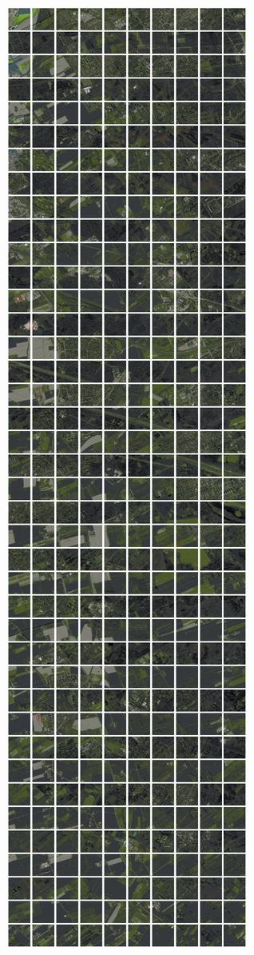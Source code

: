 <html>
<div>
<img src="https://github.com/HakkaTjakka/NL_TILE_MAP/blob/main/18/621/-1045/r.6210.-10450.png" height="44" width="44">
<img src="https://github.com/HakkaTjakka/NL_TILE_MAP/blob/main/18/621/-1045/r.6211.-10450.png" height="44" width="44">
<img src="https://github.com/HakkaTjakka/NL_TILE_MAP/blob/main/18/621/-1045/r.6212.-10450.png" height="44" width="44">
<img src="https://github.com/HakkaTjakka/NL_TILE_MAP/blob/main/18/621/-1045/r.6213.-10450.png" height="44" width="44">
<img src="https://github.com/HakkaTjakka/NL_TILE_MAP/blob/main/18/621/-1045/r.6214.-10450.png" height="44" width="44">
<img src="https://github.com/HakkaTjakka/NL_TILE_MAP/blob/main/18/621/-1045/r.6215.-10450.png" height="44" width="44">
<img src="https://github.com/HakkaTjakka/NL_TILE_MAP/blob/main/18/621/-1045/r.6216.-10450.png" height="44" width="44">
<img src="https://github.com/HakkaTjakka/NL_TILE_MAP/blob/main/18/621/-1045/r.6217.-10450.png" height="44" width="44">
<img src="https://github.com/HakkaTjakka/NL_TILE_MAP/blob/main/18/621/-1045/r.6218.-10450.png" height="44" width="44">
<img src="https://github.com/HakkaTjakka/NL_TILE_MAP/blob/main/18/621/-1045/r.6219.-10450.png" height="44" width="44">
<img src="https://github.com/HakkaTjakka/NL_TILE_MAP/blob/main/18/622/-1045/r.6220.-10450.png" height="44" width="44">
<img src="https://github.com/HakkaTjakka/NL_TILE_MAP/blob/main/18/622/-1045/r.6221.-10450.png" height="44" width="44">
<img src="https://github.com/HakkaTjakka/NL_TILE_MAP/blob/main/18/622/-1045/r.6222.-10450.png" height="44" width="44">
<img src="https://github.com/HakkaTjakka/NL_TILE_MAP/blob/main/18/622/-1045/r.6223.-10450.png" height="44" width="44">
<img src="https://github.com/HakkaTjakka/NL_TILE_MAP/blob/main/18/622/-1045/r.6224.-10450.png" height="44" width="44">
<img src="https://github.com/HakkaTjakka/NL_TILE_MAP/blob/main/18/622/-1045/r.6225.-10450.png" height="44" width="44">
<img src="https://github.com/HakkaTjakka/NL_TILE_MAP/blob/main/18/622/-1045/r.6226.-10450.png" height="44" width="44">
<img src="https://github.com/HakkaTjakka/NL_TILE_MAP/blob/main/18/622/-1045/r.6227.-10450.png" height="44" width="44">
<img src="https://github.com/HakkaTjakka/NL_TILE_MAP/blob/main/18/622/-1045/r.6228.-10450.png" height="44" width="44">
<img src="https://github.com/HakkaTjakka/NL_TILE_MAP/blob/main/18/622/-1045/r.6229.-10450.png" height="44" width="44">
<br>
<img src="https://github.com/HakkaTjakka/NL_TILE_MAP/blob/main/18/621/-1045/r.6210.-10449.png" height="44" width="44">
<img src="https://github.com/HakkaTjakka/NL_TILE_MAP/blob/main/18/621/-1045/r.6211.-10449.png" height="44" width="44">
<img src="https://github.com/HakkaTjakka/NL_TILE_MAP/blob/main/18/621/-1045/r.6212.-10449.png" height="44" width="44">
<img src="https://github.com/HakkaTjakka/NL_TILE_MAP/blob/main/18/621/-1045/r.6213.-10449.png" height="44" width="44">
<img src="https://github.com/HakkaTjakka/NL_TILE_MAP/blob/main/18/621/-1045/r.6214.-10449.png" height="44" width="44">
<img src="https://github.com/HakkaTjakka/NL_TILE_MAP/blob/main/18/621/-1045/r.6215.-10449.png" height="44" width="44">
<img src="https://github.com/HakkaTjakka/NL_TILE_MAP/blob/main/18/621/-1045/r.6216.-10449.png" height="44" width="44">
<img src="https://github.com/HakkaTjakka/NL_TILE_MAP/blob/main/18/621/-1045/r.6217.-10449.png" height="44" width="44">
<img src="https://github.com/HakkaTjakka/NL_TILE_MAP/blob/main/18/621/-1045/r.6218.-10449.png" height="44" width="44">
<img src="https://github.com/HakkaTjakka/NL_TILE_MAP/blob/main/18/621/-1045/r.6219.-10449.png" height="44" width="44">
<img src="https://github.com/HakkaTjakka/NL_TILE_MAP/blob/main/18/622/-1045/r.6220.-10449.png" height="44" width="44">
<img src="https://github.com/HakkaTjakka/NL_TILE_MAP/blob/main/18/622/-1045/r.6221.-10449.png" height="44" width="44">
<img src="https://github.com/HakkaTjakka/NL_TILE_MAP/blob/main/18/622/-1045/r.6222.-10449.png" height="44" width="44">
<img src="https://github.com/HakkaTjakka/NL_TILE_MAP/blob/main/18/622/-1045/r.6223.-10449.png" height="44" width="44">
<img src="https://github.com/HakkaTjakka/NL_TILE_MAP/blob/main/18/622/-1045/r.6224.-10449.png" height="44" width="44">
<img src="https://github.com/HakkaTjakka/NL_TILE_MAP/blob/main/18/622/-1045/r.6225.-10449.png" height="44" width="44">
<img src="https://github.com/HakkaTjakka/NL_TILE_MAP/blob/main/18/622/-1045/r.6226.-10449.png" height="44" width="44">
<img src="https://github.com/HakkaTjakka/NL_TILE_MAP/blob/main/18/622/-1045/r.6227.-10449.png" height="44" width="44">
<img src="https://github.com/HakkaTjakka/NL_TILE_MAP/blob/main/18/622/-1045/r.6228.-10449.png" height="44" width="44">
<img src="https://github.com/HakkaTjakka/NL_TILE_MAP/blob/main/18/622/-1045/r.6229.-10449.png" height="44" width="44">
<br>
<img src="https://github.com/HakkaTjakka/NL_TILE_MAP/blob/main/18/621/-1045/r.6210.-10448.png" height="44" width="44">
<img src="https://github.com/HakkaTjakka/NL_TILE_MAP/blob/main/18/621/-1045/r.6211.-10448.png" height="44" width="44">
<img src="https://github.com/HakkaTjakka/NL_TILE_MAP/blob/main/18/621/-1045/r.6212.-10448.png" height="44" width="44">
<img src="https://github.com/HakkaTjakka/NL_TILE_MAP/blob/main/18/621/-1045/r.6213.-10448.png" height="44" width="44">
<img src="https://github.com/HakkaTjakka/NL_TILE_MAP/blob/main/18/621/-1045/r.6214.-10448.png" height="44" width="44">
<img src="https://github.com/HakkaTjakka/NL_TILE_MAP/blob/main/18/621/-1045/r.6215.-10448.png" height="44" width="44">
<img src="https://github.com/HakkaTjakka/NL_TILE_MAP/blob/main/18/621/-1045/r.6216.-10448.png" height="44" width="44">
<img src="https://github.com/HakkaTjakka/NL_TILE_MAP/blob/main/18/621/-1045/r.6217.-10448.png" height="44" width="44">
<img src="https://github.com/HakkaTjakka/NL_TILE_MAP/blob/main/18/621/-1045/r.6218.-10448.png" height="44" width="44">
<img src="https://github.com/HakkaTjakka/NL_TILE_MAP/blob/main/18/621/-1045/r.6219.-10448.png" height="44" width="44">
<img src="https://github.com/HakkaTjakka/NL_TILE_MAP/blob/main/18/622/-1045/r.6220.-10448.png" height="44" width="44">
<img src="https://github.com/HakkaTjakka/NL_TILE_MAP/blob/main/18/622/-1045/r.6221.-10448.png" height="44" width="44">
<img src="https://github.com/HakkaTjakka/NL_TILE_MAP/blob/main/18/622/-1045/r.6222.-10448.png" height="44" width="44">
<img src="https://github.com/HakkaTjakka/NL_TILE_MAP/blob/main/18/622/-1045/r.6223.-10448.png" height="44" width="44">
<img src="https://github.com/HakkaTjakka/NL_TILE_MAP/blob/main/18/622/-1045/r.6224.-10448.png" height="44" width="44">
<img src="https://github.com/HakkaTjakka/NL_TILE_MAP/blob/main/18/622/-1045/r.6225.-10448.png" height="44" width="44">
<img src="https://github.com/HakkaTjakka/NL_TILE_MAP/blob/main/18/622/-1045/r.6226.-10448.png" height="44" width="44">
<img src="https://github.com/HakkaTjakka/NL_TILE_MAP/blob/main/18/622/-1045/r.6227.-10448.png" height="44" width="44">
<img src="https://github.com/HakkaTjakka/NL_TILE_MAP/blob/main/18/622/-1045/r.6228.-10448.png" height="44" width="44">
<img src="https://github.com/HakkaTjakka/NL_TILE_MAP/blob/main/18/622/-1045/r.6229.-10448.png" height="44" width="44">
<br>
<img src="https://github.com/HakkaTjakka/NL_TILE_MAP/blob/main/18/621/-1045/r.6210.-10447.png" height="44" width="44">
<img src="https://github.com/HakkaTjakka/NL_TILE_MAP/blob/main/18/621/-1045/r.6211.-10447.png" height="44" width="44">
<img src="https://github.com/HakkaTjakka/NL_TILE_MAP/blob/main/18/621/-1045/r.6212.-10447.png" height="44" width="44">
<img src="https://github.com/HakkaTjakka/NL_TILE_MAP/blob/main/18/621/-1045/r.6213.-10447.png" height="44" width="44">
<img src="https://github.com/HakkaTjakka/NL_TILE_MAP/blob/main/18/621/-1045/r.6214.-10447.png" height="44" width="44">
<img src="https://github.com/HakkaTjakka/NL_TILE_MAP/blob/main/18/621/-1045/r.6215.-10447.png" height="44" width="44">
<img src="https://github.com/HakkaTjakka/NL_TILE_MAP/blob/main/18/621/-1045/r.6216.-10447.png" height="44" width="44">
<img src="https://github.com/HakkaTjakka/NL_TILE_MAP/blob/main/18/621/-1045/r.6217.-10447.png" height="44" width="44">
<img src="https://github.com/HakkaTjakka/NL_TILE_MAP/blob/main/18/621/-1045/r.6218.-10447.png" height="44" width="44">
<img src="https://github.com/HakkaTjakka/NL_TILE_MAP/blob/main/18/621/-1045/r.6219.-10447.png" height="44" width="44">
<img src="https://github.com/HakkaTjakka/NL_TILE_MAP/blob/main/18/622/-1045/r.6220.-10447.png" height="44" width="44">
<img src="https://github.com/HakkaTjakka/NL_TILE_MAP/blob/main/18/622/-1045/r.6221.-10447.png" height="44" width="44">
<img src="https://github.com/HakkaTjakka/NL_TILE_MAP/blob/main/18/622/-1045/r.6222.-10447.png" height="44" width="44">
<img src="https://github.com/HakkaTjakka/NL_TILE_MAP/blob/main/18/622/-1045/r.6223.-10447.png" height="44" width="44">
<img src="https://github.com/HakkaTjakka/NL_TILE_MAP/blob/main/18/622/-1045/r.6224.-10447.png" height="44" width="44">
<img src="https://github.com/HakkaTjakka/NL_TILE_MAP/blob/main/18/622/-1045/r.6225.-10447.png" height="44" width="44">
<img src="https://github.com/HakkaTjakka/NL_TILE_MAP/blob/main/18/622/-1045/r.6226.-10447.png" height="44" width="44">
<img src="https://github.com/HakkaTjakka/NL_TILE_MAP/blob/main/18/622/-1045/r.6227.-10447.png" height="44" width="44">
<img src="https://github.com/HakkaTjakka/NL_TILE_MAP/blob/main/18/622/-1045/r.6228.-10447.png" height="44" width="44">
<img src="https://github.com/HakkaTjakka/NL_TILE_MAP/blob/main/18/622/-1045/r.6229.-10447.png" height="44" width="44">
<br>
<img src="https://github.com/HakkaTjakka/NL_TILE_MAP/blob/main/18/621/-1045/r.6210.-10446.png" height="44" width="44">
<img src="https://github.com/HakkaTjakka/NL_TILE_MAP/blob/main/18/621/-1045/r.6211.-10446.png" height="44" width="44">
<img src="https://github.com/HakkaTjakka/NL_TILE_MAP/blob/main/18/621/-1045/r.6212.-10446.png" height="44" width="44">
<img src="https://github.com/HakkaTjakka/NL_TILE_MAP/blob/main/18/621/-1045/r.6213.-10446.png" height="44" width="44">
<img src="https://github.com/HakkaTjakka/NL_TILE_MAP/blob/main/18/621/-1045/r.6214.-10446.png" height="44" width="44">
<img src="https://github.com/HakkaTjakka/NL_TILE_MAP/blob/main/18/621/-1045/r.6215.-10446.png" height="44" width="44">
<img src="https://github.com/HakkaTjakka/NL_TILE_MAP/blob/main/18/621/-1045/r.6216.-10446.png" height="44" width="44">
<img src="https://github.com/HakkaTjakka/NL_TILE_MAP/blob/main/18/621/-1045/r.6217.-10446.png" height="44" width="44">
<img src="https://github.com/HakkaTjakka/NL_TILE_MAP/blob/main/18/621/-1045/r.6218.-10446.png" height="44" width="44">
<img src="https://github.com/HakkaTjakka/NL_TILE_MAP/blob/main/18/621/-1045/r.6219.-10446.png" height="44" width="44">
<img src="https://github.com/HakkaTjakka/NL_TILE_MAP/blob/main/18/622/-1045/r.6220.-10446.png" height="44" width="44">
<img src="https://github.com/HakkaTjakka/NL_TILE_MAP/blob/main/18/622/-1045/r.6221.-10446.png" height="44" width="44">
<img src="https://github.com/HakkaTjakka/NL_TILE_MAP/blob/main/18/622/-1045/r.6222.-10446.png" height="44" width="44">
<img src="https://github.com/HakkaTjakka/NL_TILE_MAP/blob/main/18/622/-1045/r.6223.-10446.png" height="44" width="44">
<img src="https://github.com/HakkaTjakka/NL_TILE_MAP/blob/main/18/622/-1045/r.6224.-10446.png" height="44" width="44">
<img src="https://github.com/HakkaTjakka/NL_TILE_MAP/blob/main/18/622/-1045/r.6225.-10446.png" height="44" width="44">
<img src="https://github.com/HakkaTjakka/NL_TILE_MAP/blob/main/18/622/-1045/r.6226.-10446.png" height="44" width="44">
<img src="https://github.com/HakkaTjakka/NL_TILE_MAP/blob/main/18/622/-1045/r.6227.-10446.png" height="44" width="44">
<img src="https://github.com/HakkaTjakka/NL_TILE_MAP/blob/main/18/622/-1045/r.6228.-10446.png" height="44" width="44">
<img src="https://github.com/HakkaTjakka/NL_TILE_MAP/blob/main/18/622/-1045/r.6229.-10446.png" height="44" width="44">
<br>
<img src="https://github.com/HakkaTjakka/NL_TILE_MAP/blob/main/18/621/-1045/r.6210.-10445.png" height="44" width="44">
<img src="https://github.com/HakkaTjakka/NL_TILE_MAP/blob/main/18/621/-1045/r.6211.-10445.png" height="44" width="44">
<img src="https://github.com/HakkaTjakka/NL_TILE_MAP/blob/main/18/621/-1045/r.6212.-10445.png" height="44" width="44">
<img src="https://github.com/HakkaTjakka/NL_TILE_MAP/blob/main/18/621/-1045/r.6213.-10445.png" height="44" width="44">
<img src="https://github.com/HakkaTjakka/NL_TILE_MAP/blob/main/18/621/-1045/r.6214.-10445.png" height="44" width="44">
<img src="https://github.com/HakkaTjakka/NL_TILE_MAP/blob/main/18/621/-1045/r.6215.-10445.png" height="44" width="44">
<img src="https://github.com/HakkaTjakka/NL_TILE_MAP/blob/main/18/621/-1045/r.6216.-10445.png" height="44" width="44">
<img src="https://github.com/HakkaTjakka/NL_TILE_MAP/blob/main/18/621/-1045/r.6217.-10445.png" height="44" width="44">
<img src="https://github.com/HakkaTjakka/NL_TILE_MAP/blob/main/18/621/-1045/r.6218.-10445.png" height="44" width="44">
<img src="https://github.com/HakkaTjakka/NL_TILE_MAP/blob/main/18/621/-1045/r.6219.-10445.png" height="44" width="44">
<img src="https://github.com/HakkaTjakka/NL_TILE_MAP/blob/main/18/622/-1045/r.6220.-10445.png" height="44" width="44">
<img src="https://github.com/HakkaTjakka/NL_TILE_MAP/blob/main/18/622/-1045/r.6221.-10445.png" height="44" width="44">
<img src="https://github.com/HakkaTjakka/NL_TILE_MAP/blob/main/18/622/-1045/r.6222.-10445.png" height="44" width="44">
<img src="https://github.com/HakkaTjakka/NL_TILE_MAP/blob/main/18/622/-1045/r.6223.-10445.png" height="44" width="44">
<img src="https://github.com/HakkaTjakka/NL_TILE_MAP/blob/main/18/622/-1045/r.6224.-10445.png" height="44" width="44">
<img src="https://github.com/HakkaTjakka/NL_TILE_MAP/blob/main/18/622/-1045/r.6225.-10445.png" height="44" width="44">
<img src="https://github.com/HakkaTjakka/NL_TILE_MAP/blob/main/18/622/-1045/r.6226.-10445.png" height="44" width="44">
<img src="https://github.com/HakkaTjakka/NL_TILE_MAP/blob/main/18/622/-1045/r.6227.-10445.png" height="44" width="44">
<img src="https://github.com/HakkaTjakka/NL_TILE_MAP/blob/main/18/622/-1045/r.6228.-10445.png" height="44" width="44">
<img src="https://github.com/HakkaTjakka/NL_TILE_MAP/blob/main/18/622/-1045/r.6229.-10445.png" height="44" width="44">
<br>
<img src="https://github.com/HakkaTjakka/NL_TILE_MAP/blob/main/18/621/-1045/r.6210.-10444.png" height="44" width="44">
<img src="https://github.com/HakkaTjakka/NL_TILE_MAP/blob/main/18/621/-1045/r.6211.-10444.png" height="44" width="44">
<img src="https://github.com/HakkaTjakka/NL_TILE_MAP/blob/main/18/621/-1045/r.6212.-10444.png" height="44" width="44">
<img src="https://github.com/HakkaTjakka/NL_TILE_MAP/blob/main/18/621/-1045/r.6213.-10444.png" height="44" width="44">
<img src="https://github.com/HakkaTjakka/NL_TILE_MAP/blob/main/18/621/-1045/r.6214.-10444.png" height="44" width="44">
<img src="https://github.com/HakkaTjakka/NL_TILE_MAP/blob/main/18/621/-1045/r.6215.-10444.png" height="44" width="44">
<img src="https://github.com/HakkaTjakka/NL_TILE_MAP/blob/main/18/621/-1045/r.6216.-10444.png" height="44" width="44">
<img src="https://github.com/HakkaTjakka/NL_TILE_MAP/blob/main/18/621/-1045/r.6217.-10444.png" height="44" width="44">
<img src="https://github.com/HakkaTjakka/NL_TILE_MAP/blob/main/18/621/-1045/r.6218.-10444.png" height="44" width="44">
<img src="https://github.com/HakkaTjakka/NL_TILE_MAP/blob/main/18/621/-1045/r.6219.-10444.png" height="44" width="44">
<img src="https://github.com/HakkaTjakka/NL_TILE_MAP/blob/main/18/622/-1045/r.6220.-10444.png" height="44" width="44">
<img src="https://github.com/HakkaTjakka/NL_TILE_MAP/blob/main/18/622/-1045/r.6221.-10444.png" height="44" width="44">
<img src="https://github.com/HakkaTjakka/NL_TILE_MAP/blob/main/18/622/-1045/r.6222.-10444.png" height="44" width="44">
<img src="https://github.com/HakkaTjakka/NL_TILE_MAP/blob/main/18/622/-1045/r.6223.-10444.png" height="44" width="44">
<img src="https://github.com/HakkaTjakka/NL_TILE_MAP/blob/main/18/622/-1045/r.6224.-10444.png" height="44" width="44">
<img src="https://github.com/HakkaTjakka/NL_TILE_MAP/blob/main/18/622/-1045/r.6225.-10444.png" height="44" width="44">
<img src="https://github.com/HakkaTjakka/NL_TILE_MAP/blob/main/18/622/-1045/r.6226.-10444.png" height="44" width="44">
<img src="https://github.com/HakkaTjakka/NL_TILE_MAP/blob/main/18/622/-1045/r.6227.-10444.png" height="44" width="44">
<img src="https://github.com/HakkaTjakka/NL_TILE_MAP/blob/main/18/622/-1045/r.6228.-10444.png" height="44" width="44">
<img src="https://github.com/HakkaTjakka/NL_TILE_MAP/blob/main/18/622/-1045/r.6229.-10444.png" height="44" width="44">
<br>
<img src="https://github.com/HakkaTjakka/NL_TILE_MAP/blob/main/18/621/-1045/r.6210.-10443.png" height="44" width="44">
<img src="https://github.com/HakkaTjakka/NL_TILE_MAP/blob/main/18/621/-1045/r.6211.-10443.png" height="44" width="44">
<img src="https://github.com/HakkaTjakka/NL_TILE_MAP/blob/main/18/621/-1045/r.6212.-10443.png" height="44" width="44">
<img src="https://github.com/HakkaTjakka/NL_TILE_MAP/blob/main/18/621/-1045/r.6213.-10443.png" height="44" width="44">
<img src="https://github.com/HakkaTjakka/NL_TILE_MAP/blob/main/18/621/-1045/r.6214.-10443.png" height="44" width="44">
<img src="https://github.com/HakkaTjakka/NL_TILE_MAP/blob/main/18/621/-1045/r.6215.-10443.png" height="44" width="44">
<img src="https://github.com/HakkaTjakka/NL_TILE_MAP/blob/main/18/621/-1045/r.6216.-10443.png" height="44" width="44">
<img src="https://github.com/HakkaTjakka/NL_TILE_MAP/blob/main/18/621/-1045/r.6217.-10443.png" height="44" width="44">
<img src="https://github.com/HakkaTjakka/NL_TILE_MAP/blob/main/18/621/-1045/r.6218.-10443.png" height="44" width="44">
<img src="https://github.com/HakkaTjakka/NL_TILE_MAP/blob/main/18/621/-1045/r.6219.-10443.png" height="44" width="44">
<img src="https://github.com/HakkaTjakka/NL_TILE_MAP/blob/main/18/622/-1045/r.6220.-10443.png" height="44" width="44">
<img src="https://github.com/HakkaTjakka/NL_TILE_MAP/blob/main/18/622/-1045/r.6221.-10443.png" height="44" width="44">
<img src="https://github.com/HakkaTjakka/NL_TILE_MAP/blob/main/18/622/-1045/r.6222.-10443.png" height="44" width="44">
<img src="https://github.com/HakkaTjakka/NL_TILE_MAP/blob/main/18/622/-1045/r.6223.-10443.png" height="44" width="44">
<img src="https://github.com/HakkaTjakka/NL_TILE_MAP/blob/main/18/622/-1045/r.6224.-10443.png" height="44" width="44">
<img src="https://github.com/HakkaTjakka/NL_TILE_MAP/blob/main/18/622/-1045/r.6225.-10443.png" height="44" width="44">
<img src="https://github.com/HakkaTjakka/NL_TILE_MAP/blob/main/18/622/-1045/r.6226.-10443.png" height="44" width="44">
<img src="https://github.com/HakkaTjakka/NL_TILE_MAP/blob/main/18/622/-1045/r.6227.-10443.png" height="44" width="44">
<img src="https://github.com/HakkaTjakka/NL_TILE_MAP/blob/main/18/622/-1045/r.6228.-10443.png" height="44" width="44">
<img src="https://github.com/HakkaTjakka/NL_TILE_MAP/blob/main/18/622/-1045/r.6229.-10443.png" height="44" width="44">
<br>
<img src="https://github.com/HakkaTjakka/NL_TILE_MAP/blob/main/18/621/-1045/r.6210.-10442.png" height="44" width="44">
<img src="https://github.com/HakkaTjakka/NL_TILE_MAP/blob/main/18/621/-1045/r.6211.-10442.png" height="44" width="44">
<img src="https://github.com/HakkaTjakka/NL_TILE_MAP/blob/main/18/621/-1045/r.6212.-10442.png" height="44" width="44">
<img src="https://github.com/HakkaTjakka/NL_TILE_MAP/blob/main/18/621/-1045/r.6213.-10442.png" height="44" width="44">
<img src="https://github.com/HakkaTjakka/NL_TILE_MAP/blob/main/18/621/-1045/r.6214.-10442.png" height="44" width="44">
<img src="https://github.com/HakkaTjakka/NL_TILE_MAP/blob/main/18/621/-1045/r.6215.-10442.png" height="44" width="44">
<img src="https://github.com/HakkaTjakka/NL_TILE_MAP/blob/main/18/621/-1045/r.6216.-10442.png" height="44" width="44">
<img src="https://github.com/HakkaTjakka/NL_TILE_MAP/blob/main/18/621/-1045/r.6217.-10442.png" height="44" width="44">
<img src="https://github.com/HakkaTjakka/NL_TILE_MAP/blob/main/18/621/-1045/r.6218.-10442.png" height="44" width="44">
<img src="https://github.com/HakkaTjakka/NL_TILE_MAP/blob/main/18/621/-1045/r.6219.-10442.png" height="44" width="44">
<img src="https://github.com/HakkaTjakka/NL_TILE_MAP/blob/main/18/622/-1045/r.6220.-10442.png" height="44" width="44">
<img src="https://github.com/HakkaTjakka/NL_TILE_MAP/blob/main/18/622/-1045/r.6221.-10442.png" height="44" width="44">
<img src="https://github.com/HakkaTjakka/NL_TILE_MAP/blob/main/18/622/-1045/r.6222.-10442.png" height="44" width="44">
<img src="https://github.com/HakkaTjakka/NL_TILE_MAP/blob/main/18/622/-1045/r.6223.-10442.png" height="44" width="44">
<img src="https://github.com/HakkaTjakka/NL_TILE_MAP/blob/main/18/622/-1045/r.6224.-10442.png" height="44" width="44">
<img src="https://github.com/HakkaTjakka/NL_TILE_MAP/blob/main/18/622/-1045/r.6225.-10442.png" height="44" width="44">
<img src="https://github.com/HakkaTjakka/NL_TILE_MAP/blob/main/18/622/-1045/r.6226.-10442.png" height="44" width="44">
<img src="https://github.com/HakkaTjakka/NL_TILE_MAP/blob/main/18/622/-1045/r.6227.-10442.png" height="44" width="44">
<img src="https://github.com/HakkaTjakka/NL_TILE_MAP/blob/main/18/622/-1045/r.6228.-10442.png" height="44" width="44">
<img src="https://github.com/HakkaTjakka/NL_TILE_MAP/blob/main/18/622/-1045/r.6229.-10442.png" height="44" width="44">
<br>
<img src="https://github.com/HakkaTjakka/NL_TILE_MAP/blob/main/18/621/-1045/r.6210.-10441.png" height="44" width="44">
<img src="https://github.com/HakkaTjakka/NL_TILE_MAP/blob/main/18/621/-1045/r.6211.-10441.png" height="44" width="44">
<img src="https://github.com/HakkaTjakka/NL_TILE_MAP/blob/main/18/621/-1045/r.6212.-10441.png" height="44" width="44">
<img src="https://github.com/HakkaTjakka/NL_TILE_MAP/blob/main/18/621/-1045/r.6213.-10441.png" height="44" width="44">
<img src="https://github.com/HakkaTjakka/NL_TILE_MAP/blob/main/18/621/-1045/r.6214.-10441.png" height="44" width="44">
<img src="https://github.com/HakkaTjakka/NL_TILE_MAP/blob/main/18/621/-1045/r.6215.-10441.png" height="44" width="44">
<img src="https://github.com/HakkaTjakka/NL_TILE_MAP/blob/main/18/621/-1045/r.6216.-10441.png" height="44" width="44">
<img src="https://github.com/HakkaTjakka/NL_TILE_MAP/blob/main/18/621/-1045/r.6217.-10441.png" height="44" width="44">
<img src="https://github.com/HakkaTjakka/NL_TILE_MAP/blob/main/18/621/-1045/r.6218.-10441.png" height="44" width="44">
<img src="https://github.com/HakkaTjakka/NL_TILE_MAP/blob/main/18/621/-1045/r.6219.-10441.png" height="44" width="44">
<img src="https://github.com/HakkaTjakka/NL_TILE_MAP/blob/main/18/622/-1045/r.6220.-10441.png" height="44" width="44">
<img src="https://github.com/HakkaTjakka/NL_TILE_MAP/blob/main/18/622/-1045/r.6221.-10441.png" height="44" width="44">
<img src="https://github.com/HakkaTjakka/NL_TILE_MAP/blob/main/18/622/-1045/r.6222.-10441.png" height="44" width="44">
<img src="https://github.com/HakkaTjakka/NL_TILE_MAP/blob/main/18/622/-1045/r.6223.-10441.png" height="44" width="44">
<img src="https://github.com/HakkaTjakka/NL_TILE_MAP/blob/main/18/622/-1045/r.6224.-10441.png" height="44" width="44">
<img src="https://github.com/HakkaTjakka/NL_TILE_MAP/blob/main/18/622/-1045/r.6225.-10441.png" height="44" width="44">
<img src="https://github.com/HakkaTjakka/NL_TILE_MAP/blob/main/18/622/-1045/r.6226.-10441.png" height="44" width="44">
<img src="https://github.com/HakkaTjakka/NL_TILE_MAP/blob/main/18/622/-1045/r.6227.-10441.png" height="44" width="44">
<img src="https://github.com/HakkaTjakka/NL_TILE_MAP/blob/main/18/622/-1045/r.6228.-10441.png" height="44" width="44">
<img src="https://github.com/HakkaTjakka/NL_TILE_MAP/blob/main/18/622/-1045/r.6229.-10441.png" height="44" width="44">
<br>
<img src="https://github.com/HakkaTjakka/NL_TILE_MAP/blob/main/18/621/-1044/r.6210.-10440.png" height="44" width="44">
<img src="https://github.com/HakkaTjakka/NL_TILE_MAP/blob/main/18/621/-1044/r.6211.-10440.png" height="44" width="44">
<img src="https://github.com/HakkaTjakka/NL_TILE_MAP/blob/main/18/621/-1044/r.6212.-10440.png" height="44" width="44">
<img src="https://github.com/HakkaTjakka/NL_TILE_MAP/blob/main/18/621/-1044/r.6213.-10440.png" height="44" width="44">
<img src="https://github.com/HakkaTjakka/NL_TILE_MAP/blob/main/18/621/-1044/r.6214.-10440.png" height="44" width="44">
<img src="https://github.com/HakkaTjakka/NL_TILE_MAP/blob/main/18/621/-1044/r.6215.-10440.png" height="44" width="44">
<img src="https://github.com/HakkaTjakka/NL_TILE_MAP/blob/main/18/621/-1044/r.6216.-10440.png" height="44" width="44">
<img src="https://github.com/HakkaTjakka/NL_TILE_MAP/blob/main/18/621/-1044/r.6217.-10440.png" height="44" width="44">
<img src="https://github.com/HakkaTjakka/NL_TILE_MAP/blob/main/18/621/-1044/r.6218.-10440.png" height="44" width="44">
<img src="https://github.com/HakkaTjakka/NL_TILE_MAP/blob/main/18/621/-1044/r.6219.-10440.png" height="44" width="44">
<img src="https://github.com/HakkaTjakka/NL_TILE_MAP/blob/main/18/622/-1044/r.6220.-10440.png" height="44" width="44">
<img src="https://github.com/HakkaTjakka/NL_TILE_MAP/blob/main/18/622/-1044/r.6221.-10440.png" height="44" width="44">
<img src="https://github.com/HakkaTjakka/NL_TILE_MAP/blob/main/18/622/-1044/r.6222.-10440.png" height="44" width="44">
<img src="https://github.com/HakkaTjakka/NL_TILE_MAP/blob/main/18/622/-1044/r.6223.-10440.png" height="44" width="44">
<img src="https://github.com/HakkaTjakka/NL_TILE_MAP/blob/main/18/622/-1044/r.6224.-10440.png" height="44" width="44">
<img src="https://github.com/HakkaTjakka/NL_TILE_MAP/blob/main/18/622/-1044/r.6225.-10440.png" height="44" width="44">
<img src="https://github.com/HakkaTjakka/NL_TILE_MAP/blob/main/18/622/-1044/r.6226.-10440.png" height="44" width="44">
<img src="https://github.com/HakkaTjakka/NL_TILE_MAP/blob/main/18/622/-1044/r.6227.-10440.png" height="44" width="44">
<img src="https://github.com/HakkaTjakka/NL_TILE_MAP/blob/main/18/622/-1044/r.6228.-10440.png" height="44" width="44">
<img src="https://github.com/HakkaTjakka/NL_TILE_MAP/blob/main/18/622/-1044/r.6229.-10440.png" height="44" width="44">
<br>
<img src="https://github.com/HakkaTjakka/NL_TILE_MAP/blob/main/18/621/-1044/r.6210.-10439.png" height="44" width="44">
<img src="https://github.com/HakkaTjakka/NL_TILE_MAP/blob/main/18/621/-1044/r.6211.-10439.png" height="44" width="44">
<img src="https://github.com/HakkaTjakka/NL_TILE_MAP/blob/main/18/621/-1044/r.6212.-10439.png" height="44" width="44">
<img src="https://github.com/HakkaTjakka/NL_TILE_MAP/blob/main/18/621/-1044/r.6213.-10439.png" height="44" width="44">
<img src="https://github.com/HakkaTjakka/NL_TILE_MAP/blob/main/18/621/-1044/r.6214.-10439.png" height="44" width="44">
<img src="https://github.com/HakkaTjakka/NL_TILE_MAP/blob/main/18/621/-1044/r.6215.-10439.png" height="44" width="44">
<img src="https://github.com/HakkaTjakka/NL_TILE_MAP/blob/main/18/621/-1044/r.6216.-10439.png" height="44" width="44">
<img src="https://github.com/HakkaTjakka/NL_TILE_MAP/blob/main/18/621/-1044/r.6217.-10439.png" height="44" width="44">
<img src="https://github.com/HakkaTjakka/NL_TILE_MAP/blob/main/18/621/-1044/r.6218.-10439.png" height="44" width="44">
<img src="https://github.com/HakkaTjakka/NL_TILE_MAP/blob/main/18/621/-1044/r.6219.-10439.png" height="44" width="44">
<img src="https://github.com/HakkaTjakka/NL_TILE_MAP/blob/main/18/622/-1044/r.6220.-10439.png" height="44" width="44">
<img src="https://github.com/HakkaTjakka/NL_TILE_MAP/blob/main/18/622/-1044/r.6221.-10439.png" height="44" width="44">
<img src="https://github.com/HakkaTjakka/NL_TILE_MAP/blob/main/18/622/-1044/r.6222.-10439.png" height="44" width="44">
<img src="https://github.com/HakkaTjakka/NL_TILE_MAP/blob/main/18/622/-1044/r.6223.-10439.png" height="44" width="44">
<img src="https://github.com/HakkaTjakka/NL_TILE_MAP/blob/main/18/622/-1044/r.6224.-10439.png" height="44" width="44">
<img src="https://github.com/HakkaTjakka/NL_TILE_MAP/blob/main/18/622/-1044/r.6225.-10439.png" height="44" width="44">
<img src="https://github.com/HakkaTjakka/NL_TILE_MAP/blob/main/18/622/-1044/r.6226.-10439.png" height="44" width="44">
<img src="https://github.com/HakkaTjakka/NL_TILE_MAP/blob/main/18/622/-1044/r.6227.-10439.png" height="44" width="44">
<img src="https://github.com/HakkaTjakka/NL_TILE_MAP/blob/main/18/622/-1044/r.6228.-10439.png" height="44" width="44">
<img src="https://github.com/HakkaTjakka/NL_TILE_MAP/blob/main/18/622/-1044/r.6229.-10439.png" height="44" width="44">
<br>
<img src="https://github.com/HakkaTjakka/NL_TILE_MAP/blob/main/18/621/-1044/r.6210.-10438.png" height="44" width="44">
<img src="https://github.com/HakkaTjakka/NL_TILE_MAP/blob/main/18/621/-1044/r.6211.-10438.png" height="44" width="44">
<img src="https://github.com/HakkaTjakka/NL_TILE_MAP/blob/main/18/621/-1044/r.6212.-10438.png" height="44" width="44">
<img src="https://github.com/HakkaTjakka/NL_TILE_MAP/blob/main/18/621/-1044/r.6213.-10438.png" height="44" width="44">
<img src="https://github.com/HakkaTjakka/NL_TILE_MAP/blob/main/18/621/-1044/r.6214.-10438.png" height="44" width="44">
<img src="https://github.com/HakkaTjakka/NL_TILE_MAP/blob/main/18/621/-1044/r.6215.-10438.png" height="44" width="44">
<img src="https://github.com/HakkaTjakka/NL_TILE_MAP/blob/main/18/621/-1044/r.6216.-10438.png" height="44" width="44">
<img src="https://github.com/HakkaTjakka/NL_TILE_MAP/blob/main/18/621/-1044/r.6217.-10438.png" height="44" width="44">
<img src="https://github.com/HakkaTjakka/NL_TILE_MAP/blob/main/18/621/-1044/r.6218.-10438.png" height="44" width="44">
<img src="https://github.com/HakkaTjakka/NL_TILE_MAP/blob/main/18/621/-1044/r.6219.-10438.png" height="44" width="44">
<img src="https://github.com/HakkaTjakka/NL_TILE_MAP/blob/main/18/622/-1044/r.6220.-10438.png" height="44" width="44">
<img src="https://github.com/HakkaTjakka/NL_TILE_MAP/blob/main/18/622/-1044/r.6221.-10438.png" height="44" width="44">
<img src="https://github.com/HakkaTjakka/NL_TILE_MAP/blob/main/18/622/-1044/r.6222.-10438.png" height="44" width="44">
<img src="https://github.com/HakkaTjakka/NL_TILE_MAP/blob/main/18/622/-1044/r.6223.-10438.png" height="44" width="44">
<img src="https://github.com/HakkaTjakka/NL_TILE_MAP/blob/main/18/622/-1044/r.6224.-10438.png" height="44" width="44">
<img src="https://github.com/HakkaTjakka/NL_TILE_MAP/blob/main/18/622/-1044/r.6225.-10438.png" height="44" width="44">
<img src="https://github.com/HakkaTjakka/NL_TILE_MAP/blob/main/18/622/-1044/r.6226.-10438.png" height="44" width="44">
<img src="https://github.com/HakkaTjakka/NL_TILE_MAP/blob/main/18/622/-1044/r.6227.-10438.png" height="44" width="44">
<img src="https://github.com/HakkaTjakka/NL_TILE_MAP/blob/main/18/622/-1044/r.6228.-10438.png" height="44" width="44">
<img src="https://github.com/HakkaTjakka/NL_TILE_MAP/blob/main/18/622/-1044/r.6229.-10438.png" height="44" width="44">
<br>
<img src="https://github.com/HakkaTjakka/NL_TILE_MAP/blob/main/18/621/-1044/r.6210.-10437.png" height="44" width="44">
<img src="https://github.com/HakkaTjakka/NL_TILE_MAP/blob/main/18/621/-1044/r.6211.-10437.png" height="44" width="44">
<img src="https://github.com/HakkaTjakka/NL_TILE_MAP/blob/main/18/621/-1044/r.6212.-10437.png" height="44" width="44">
<img src="https://github.com/HakkaTjakka/NL_TILE_MAP/blob/main/18/621/-1044/r.6213.-10437.png" height="44" width="44">
<img src="https://github.com/HakkaTjakka/NL_TILE_MAP/blob/main/18/621/-1044/r.6214.-10437.png" height="44" width="44">
<img src="https://github.com/HakkaTjakka/NL_TILE_MAP/blob/main/18/621/-1044/r.6215.-10437.png" height="44" width="44">
<img src="https://github.com/HakkaTjakka/NL_TILE_MAP/blob/main/18/621/-1044/r.6216.-10437.png" height="44" width="44">
<img src="https://github.com/HakkaTjakka/NL_TILE_MAP/blob/main/18/621/-1044/r.6217.-10437.png" height="44" width="44">
<img src="https://github.com/HakkaTjakka/NL_TILE_MAP/blob/main/18/621/-1044/r.6218.-10437.png" height="44" width="44">
<img src="https://github.com/HakkaTjakka/NL_TILE_MAP/blob/main/18/621/-1044/r.6219.-10437.png" height="44" width="44">
<img src="https://github.com/HakkaTjakka/NL_TILE_MAP/blob/main/18/622/-1044/r.6220.-10437.png" height="44" width="44">
<img src="https://github.com/HakkaTjakka/NL_TILE_MAP/blob/main/18/622/-1044/r.6221.-10437.png" height="44" width="44">
<img src="https://github.com/HakkaTjakka/NL_TILE_MAP/blob/main/18/622/-1044/r.6222.-10437.png" height="44" width="44">
<img src="https://github.com/HakkaTjakka/NL_TILE_MAP/blob/main/18/622/-1044/r.6223.-10437.png" height="44" width="44">
<img src="https://github.com/HakkaTjakka/NL_TILE_MAP/blob/main/18/622/-1044/r.6224.-10437.png" height="44" width="44">
<img src="https://github.com/HakkaTjakka/NL_TILE_MAP/blob/main/18/622/-1044/r.6225.-10437.png" height="44" width="44">
<img src="https://github.com/HakkaTjakka/NL_TILE_MAP/blob/main/18/622/-1044/r.6226.-10437.png" height="44" width="44">
<img src="https://github.com/HakkaTjakka/NL_TILE_MAP/blob/main/18/622/-1044/r.6227.-10437.png" height="44" width="44">
<img src="https://github.com/HakkaTjakka/NL_TILE_MAP/blob/main/18/622/-1044/r.6228.-10437.png" height="44" width="44">
<img src="https://github.com/HakkaTjakka/NL_TILE_MAP/blob/main/18/622/-1044/r.6229.-10437.png" height="44" width="44">
<br>
<img src="https://github.com/HakkaTjakka/NL_TILE_MAP/blob/main/18/621/-1044/r.6210.-10436.png" height="44" width="44">
<img src="https://github.com/HakkaTjakka/NL_TILE_MAP/blob/main/18/621/-1044/r.6211.-10436.png" height="44" width="44">
<img src="https://github.com/HakkaTjakka/NL_TILE_MAP/blob/main/18/621/-1044/r.6212.-10436.png" height="44" width="44">
<img src="https://github.com/HakkaTjakka/NL_TILE_MAP/blob/main/18/621/-1044/r.6213.-10436.png" height="44" width="44">
<img src="https://github.com/HakkaTjakka/NL_TILE_MAP/blob/main/18/621/-1044/r.6214.-10436.png" height="44" width="44">
<img src="https://github.com/HakkaTjakka/NL_TILE_MAP/blob/main/18/621/-1044/r.6215.-10436.png" height="44" width="44">
<img src="https://github.com/HakkaTjakka/NL_TILE_MAP/blob/main/18/621/-1044/r.6216.-10436.png" height="44" width="44">
<img src="https://github.com/HakkaTjakka/NL_TILE_MAP/blob/main/18/621/-1044/r.6217.-10436.png" height="44" width="44">
<img src="https://github.com/HakkaTjakka/NL_TILE_MAP/blob/main/18/621/-1044/r.6218.-10436.png" height="44" width="44">
<img src="https://github.com/HakkaTjakka/NL_TILE_MAP/blob/main/18/621/-1044/r.6219.-10436.png" height="44" width="44">
<img src="https://github.com/HakkaTjakka/NL_TILE_MAP/blob/main/18/622/-1044/r.6220.-10436.png" height="44" width="44">
<img src="https://github.com/HakkaTjakka/NL_TILE_MAP/blob/main/18/622/-1044/r.6221.-10436.png" height="44" width="44">
<img src="https://github.com/HakkaTjakka/NL_TILE_MAP/blob/main/18/622/-1044/r.6222.-10436.png" height="44" width="44">
<img src="https://github.com/HakkaTjakka/NL_TILE_MAP/blob/main/18/622/-1044/r.6223.-10436.png" height="44" width="44">
<img src="https://github.com/HakkaTjakka/NL_TILE_MAP/blob/main/18/622/-1044/r.6224.-10436.png" height="44" width="44">
<img src="https://github.com/HakkaTjakka/NL_TILE_MAP/blob/main/18/622/-1044/r.6225.-10436.png" height="44" width="44">
<img src="https://github.com/HakkaTjakka/NL_TILE_MAP/blob/main/18/622/-1044/r.6226.-10436.png" height="44" width="44">
<img src="https://github.com/HakkaTjakka/NL_TILE_MAP/blob/main/18/622/-1044/r.6227.-10436.png" height="44" width="44">
<img src="https://github.com/HakkaTjakka/NL_TILE_MAP/blob/main/18/622/-1044/r.6228.-10436.png" height="44" width="44">
<img src="https://github.com/HakkaTjakka/NL_TILE_MAP/blob/main/18/622/-1044/r.6229.-10436.png" height="44" width="44">
<br>
<img src="https://github.com/HakkaTjakka/NL_TILE_MAP/blob/main/18/621/-1044/r.6210.-10435.png" height="44" width="44">
<img src="https://github.com/HakkaTjakka/NL_TILE_MAP/blob/main/18/621/-1044/r.6211.-10435.png" height="44" width="44">
<img src="https://github.com/HakkaTjakka/NL_TILE_MAP/blob/main/18/621/-1044/r.6212.-10435.png" height="44" width="44">
<img src="https://github.com/HakkaTjakka/NL_TILE_MAP/blob/main/18/621/-1044/r.6213.-10435.png" height="44" width="44">
<img src="https://github.com/HakkaTjakka/NL_TILE_MAP/blob/main/18/621/-1044/r.6214.-10435.png" height="44" width="44">
<img src="https://github.com/HakkaTjakka/NL_TILE_MAP/blob/main/18/621/-1044/r.6215.-10435.png" height="44" width="44">
<img src="https://github.com/HakkaTjakka/NL_TILE_MAP/blob/main/18/621/-1044/r.6216.-10435.png" height="44" width="44">
<img src="https://github.com/HakkaTjakka/NL_TILE_MAP/blob/main/18/621/-1044/r.6217.-10435.png" height="44" width="44">
<img src="https://github.com/HakkaTjakka/NL_TILE_MAP/blob/main/18/621/-1044/r.6218.-10435.png" height="44" width="44">
<img src="https://github.com/HakkaTjakka/NL_TILE_MAP/blob/main/18/621/-1044/r.6219.-10435.png" height="44" width="44">
<img src="https://github.com/HakkaTjakka/NL_TILE_MAP/blob/main/18/622/-1044/r.6220.-10435.png" height="44" width="44">
<img src="https://github.com/HakkaTjakka/NL_TILE_MAP/blob/main/18/622/-1044/r.6221.-10435.png" height="44" width="44">
<img src="https://github.com/HakkaTjakka/NL_TILE_MAP/blob/main/18/622/-1044/r.6222.-10435.png" height="44" width="44">
<img src="https://github.com/HakkaTjakka/NL_TILE_MAP/blob/main/18/622/-1044/r.6223.-10435.png" height="44" width="44">
<img src="https://github.com/HakkaTjakka/NL_TILE_MAP/blob/main/18/622/-1044/r.6224.-10435.png" height="44" width="44">
<img src="https://github.com/HakkaTjakka/NL_TILE_MAP/blob/main/18/622/-1044/r.6225.-10435.png" height="44" width="44">
<img src="https://github.com/HakkaTjakka/NL_TILE_MAP/blob/main/18/622/-1044/r.6226.-10435.png" height="44" width="44">
<img src="https://github.com/HakkaTjakka/NL_TILE_MAP/blob/main/18/622/-1044/r.6227.-10435.png" height="44" width="44">
<img src="https://github.com/HakkaTjakka/NL_TILE_MAP/blob/main/18/622/-1044/r.6228.-10435.png" height="44" width="44">
<img src="https://github.com/HakkaTjakka/NL_TILE_MAP/blob/main/18/622/-1044/r.6229.-10435.png" height="44" width="44">
<br>
<img src="https://github.com/HakkaTjakka/NL_TILE_MAP/blob/main/18/621/-1044/r.6210.-10434.png" height="44" width="44">
<img src="https://github.com/HakkaTjakka/NL_TILE_MAP/blob/main/18/621/-1044/r.6211.-10434.png" height="44" width="44">
<img src="https://github.com/HakkaTjakka/NL_TILE_MAP/blob/main/18/621/-1044/r.6212.-10434.png" height="44" width="44">
<img src="https://github.com/HakkaTjakka/NL_TILE_MAP/blob/main/18/621/-1044/r.6213.-10434.png" height="44" width="44">
<img src="https://github.com/HakkaTjakka/NL_TILE_MAP/blob/main/18/621/-1044/r.6214.-10434.png" height="44" width="44">
<img src="https://github.com/HakkaTjakka/NL_TILE_MAP/blob/main/18/621/-1044/r.6215.-10434.png" height="44" width="44">
<img src="https://github.com/HakkaTjakka/NL_TILE_MAP/blob/main/18/621/-1044/r.6216.-10434.png" height="44" width="44">
<img src="https://github.com/HakkaTjakka/NL_TILE_MAP/blob/main/18/621/-1044/r.6217.-10434.png" height="44" width="44">
<img src="https://github.com/HakkaTjakka/NL_TILE_MAP/blob/main/18/621/-1044/r.6218.-10434.png" height="44" width="44">
<img src="https://github.com/HakkaTjakka/NL_TILE_MAP/blob/main/18/621/-1044/r.6219.-10434.png" height="44" width="44">
<img src="https://github.com/HakkaTjakka/NL_TILE_MAP/blob/main/18/622/-1044/r.6220.-10434.png" height="44" width="44">
<img src="https://github.com/HakkaTjakka/NL_TILE_MAP/blob/main/18/622/-1044/r.6221.-10434.png" height="44" width="44">
<img src="https://github.com/HakkaTjakka/NL_TILE_MAP/blob/main/18/622/-1044/r.6222.-10434.png" height="44" width="44">
<img src="https://github.com/HakkaTjakka/NL_TILE_MAP/blob/main/18/622/-1044/r.6223.-10434.png" height="44" width="44">
<img src="https://github.com/HakkaTjakka/NL_TILE_MAP/blob/main/18/622/-1044/r.6224.-10434.png" height="44" width="44">
<img src="https://github.com/HakkaTjakka/NL_TILE_MAP/blob/main/18/622/-1044/r.6225.-10434.png" height="44" width="44">
<img src="https://github.com/HakkaTjakka/NL_TILE_MAP/blob/main/18/622/-1044/r.6226.-10434.png" height="44" width="44">
<img src="https://github.com/HakkaTjakka/NL_TILE_MAP/blob/main/18/622/-1044/r.6227.-10434.png" height="44" width="44">
<img src="https://github.com/HakkaTjakka/NL_TILE_MAP/blob/main/18/622/-1044/r.6228.-10434.png" height="44" width="44">
<img src="https://github.com/HakkaTjakka/NL_TILE_MAP/blob/main/18/622/-1044/r.6229.-10434.png" height="44" width="44">
<br>
<img src="https://github.com/HakkaTjakka/NL_TILE_MAP/blob/main/18/621/-1044/r.6210.-10433.png" height="44" width="44">
<img src="https://github.com/HakkaTjakka/NL_TILE_MAP/blob/main/18/621/-1044/r.6211.-10433.png" height="44" width="44">
<img src="https://github.com/HakkaTjakka/NL_TILE_MAP/blob/main/18/621/-1044/r.6212.-10433.png" height="44" width="44">
<img src="https://github.com/HakkaTjakka/NL_TILE_MAP/blob/main/18/621/-1044/r.6213.-10433.png" height="44" width="44">
<img src="https://github.com/HakkaTjakka/NL_TILE_MAP/blob/main/18/621/-1044/r.6214.-10433.png" height="44" width="44">
<img src="https://github.com/HakkaTjakka/NL_TILE_MAP/blob/main/18/621/-1044/r.6215.-10433.png" height="44" width="44">
<img src="https://github.com/HakkaTjakka/NL_TILE_MAP/blob/main/18/621/-1044/r.6216.-10433.png" height="44" width="44">
<img src="https://github.com/HakkaTjakka/NL_TILE_MAP/blob/main/18/621/-1044/r.6217.-10433.png" height="44" width="44">
<img src="https://github.com/HakkaTjakka/NL_TILE_MAP/blob/main/18/621/-1044/r.6218.-10433.png" height="44" width="44">
<img src="https://github.com/HakkaTjakka/NL_TILE_MAP/blob/main/18/621/-1044/r.6219.-10433.png" height="44" width="44">
<img src="https://github.com/HakkaTjakka/NL_TILE_MAP/blob/main/18/622/-1044/r.6220.-10433.png" height="44" width="44">
<img src="https://github.com/HakkaTjakka/NL_TILE_MAP/blob/main/18/622/-1044/r.6221.-10433.png" height="44" width="44">
<img src="https://github.com/HakkaTjakka/NL_TILE_MAP/blob/main/18/622/-1044/r.6222.-10433.png" height="44" width="44">
<img src="https://github.com/HakkaTjakka/NL_TILE_MAP/blob/main/18/622/-1044/r.6223.-10433.png" height="44" width="44">
<img src="https://github.com/HakkaTjakka/NL_TILE_MAP/blob/main/18/622/-1044/r.6224.-10433.png" height="44" width="44">
<img src="https://github.com/HakkaTjakka/NL_TILE_MAP/blob/main/18/622/-1044/r.6225.-10433.png" height="44" width="44">
<img src="https://github.com/HakkaTjakka/NL_TILE_MAP/blob/main/18/622/-1044/r.6226.-10433.png" height="44" width="44">
<img src="https://github.com/HakkaTjakka/NL_TILE_MAP/blob/main/18/622/-1044/r.6227.-10433.png" height="44" width="44">
<img src="https://github.com/HakkaTjakka/NL_TILE_MAP/blob/main/18/622/-1044/r.6228.-10433.png" height="44" width="44">
<img src="https://github.com/HakkaTjakka/NL_TILE_MAP/blob/main/18/622/-1044/r.6229.-10433.png" height="44" width="44">
<br>
<img src="https://github.com/HakkaTjakka/NL_TILE_MAP/blob/main/18/621/-1044/r.6210.-10432.png" height="44" width="44">
<img src="https://github.com/HakkaTjakka/NL_TILE_MAP/blob/main/18/621/-1044/r.6211.-10432.png" height="44" width="44">
<img src="https://github.com/HakkaTjakka/NL_TILE_MAP/blob/main/18/621/-1044/r.6212.-10432.png" height="44" width="44">
<img src="https://github.com/HakkaTjakka/NL_TILE_MAP/blob/main/18/621/-1044/r.6213.-10432.png" height="44" width="44">
<img src="https://github.com/HakkaTjakka/NL_TILE_MAP/blob/main/18/621/-1044/r.6214.-10432.png" height="44" width="44">
<img src="https://github.com/HakkaTjakka/NL_TILE_MAP/blob/main/18/621/-1044/r.6215.-10432.png" height="44" width="44">
<img src="https://github.com/HakkaTjakka/NL_TILE_MAP/blob/main/18/621/-1044/r.6216.-10432.png" height="44" width="44">
<img src="https://github.com/HakkaTjakka/NL_TILE_MAP/blob/main/18/621/-1044/r.6217.-10432.png" height="44" width="44">
<img src="https://github.com/HakkaTjakka/NL_TILE_MAP/blob/main/18/621/-1044/r.6218.-10432.png" height="44" width="44">
<img src="https://github.com/HakkaTjakka/NL_TILE_MAP/blob/main/18/621/-1044/r.6219.-10432.png" height="44" width="44">
<img src="https://github.com/HakkaTjakka/NL_TILE_MAP/blob/main/18/622/-1044/r.6220.-10432.png" height="44" width="44">
<img src="https://github.com/HakkaTjakka/NL_TILE_MAP/blob/main/18/622/-1044/r.6221.-10432.png" height="44" width="44">
<img src="https://github.com/HakkaTjakka/NL_TILE_MAP/blob/main/18/622/-1044/r.6222.-10432.png" height="44" width="44">
<img src="https://github.com/HakkaTjakka/NL_TILE_MAP/blob/main/18/622/-1044/r.6223.-10432.png" height="44" width="44">
<img src="https://github.com/HakkaTjakka/NL_TILE_MAP/blob/main/18/622/-1044/r.6224.-10432.png" height="44" width="44">
<img src="https://github.com/HakkaTjakka/NL_TILE_MAP/blob/main/18/622/-1044/r.6225.-10432.png" height="44" width="44">
<img src="https://github.com/HakkaTjakka/NL_TILE_MAP/blob/main/18/622/-1044/r.6226.-10432.png" height="44" width="44">
<img src="https://github.com/HakkaTjakka/NL_TILE_MAP/blob/main/18/622/-1044/r.6227.-10432.png" height="44" width="44">
<img src="https://github.com/HakkaTjakka/NL_TILE_MAP/blob/main/18/622/-1044/r.6228.-10432.png" height="44" width="44">
<img src="https://github.com/HakkaTjakka/NL_TILE_MAP/blob/main/18/622/-1044/r.6229.-10432.png" height="44" width="44">
<br>
<img src="https://github.com/HakkaTjakka/NL_TILE_MAP/blob/main/18/621/-1044/r.6210.-10431.png" height="44" width="44">
<img src="https://github.com/HakkaTjakka/NL_TILE_MAP/blob/main/18/621/-1044/r.6211.-10431.png" height="44" width="44">
<img src="https://github.com/HakkaTjakka/NL_TILE_MAP/blob/main/18/621/-1044/r.6212.-10431.png" height="44" width="44">
<img src="https://github.com/HakkaTjakka/NL_TILE_MAP/blob/main/18/621/-1044/r.6213.-10431.png" height="44" width="44">
<img src="https://github.com/HakkaTjakka/NL_TILE_MAP/blob/main/18/621/-1044/r.6214.-10431.png" height="44" width="44">
<img src="https://github.com/HakkaTjakka/NL_TILE_MAP/blob/main/18/621/-1044/r.6215.-10431.png" height="44" width="44">
<img src="https://github.com/HakkaTjakka/NL_TILE_MAP/blob/main/18/621/-1044/r.6216.-10431.png" height="44" width="44">
<img src="https://github.com/HakkaTjakka/NL_TILE_MAP/blob/main/18/621/-1044/r.6217.-10431.png" height="44" width="44">
<img src="https://github.com/HakkaTjakka/NL_TILE_MAP/blob/main/18/621/-1044/r.6218.-10431.png" height="44" width="44">
<img src="https://github.com/HakkaTjakka/NL_TILE_MAP/blob/main/18/621/-1044/r.6219.-10431.png" height="44" width="44">
<img src="https://github.com/HakkaTjakka/NL_TILE_MAP/blob/main/18/622/-1044/r.6220.-10431.png" height="44" width="44">
<img src="https://github.com/HakkaTjakka/NL_TILE_MAP/blob/main/18/622/-1044/r.6221.-10431.png" height="44" width="44">
<img src="https://github.com/HakkaTjakka/NL_TILE_MAP/blob/main/18/622/-1044/r.6222.-10431.png" height="44" width="44">
<img src="https://github.com/HakkaTjakka/NL_TILE_MAP/blob/main/18/622/-1044/r.6223.-10431.png" height="44" width="44">
<img src="https://github.com/HakkaTjakka/NL_TILE_MAP/blob/main/18/622/-1044/r.6224.-10431.png" height="44" width="44">
<img src="https://github.com/HakkaTjakka/NL_TILE_MAP/blob/main/18/622/-1044/r.6225.-10431.png" height="44" width="44">
<img src="https://github.com/HakkaTjakka/NL_TILE_MAP/blob/main/18/622/-1044/r.6226.-10431.png" height="44" width="44">
<img src="https://github.com/HakkaTjakka/NL_TILE_MAP/blob/main/18/622/-1044/r.6227.-10431.png" height="44" width="44">
<img src="https://github.com/HakkaTjakka/NL_TILE_MAP/blob/main/18/622/-1044/r.6228.-10431.png" height="44" width="44">
<img src="https://github.com/HakkaTjakka/NL_TILE_MAP/blob/main/18/622/-1044/r.6229.-10431.png" height="44" width="44">
<br>
</div>
</html>
